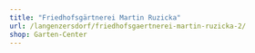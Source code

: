 ```yaml
---
title: "Friedhofsgärtnerei Martin Ruzicka"
url: /langenzersdorf/friedhofsgaertnerei-martin-ruzicka-2/
shop: Garten-Center
---
```

